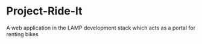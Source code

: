 # Project-Ride-It
A web application in the LAMP development stack which acts as a portal for renting bikes 
